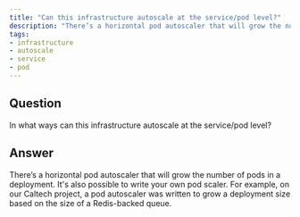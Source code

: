 ```yaml
---
title: "Can this infrastructure autoscale at the service/pod level?"
description: "There’s a horizontal pod autoscaler that will grow the number of pods in a deployment."
tags:
- infrastructure
- autoscale
- service
- pod
---
```


## Question

In what ways can this infrastructure autoscale at the service/pod level?

## Answer

There’s a horizontal pod autoscaler that will grow the number of pods in a deployment. It's also possible to write your own pod scaler. For example, on our Caltech project, a pod autoscaler was written to grow a deployment size based on the size of a Redis-backed queue.
